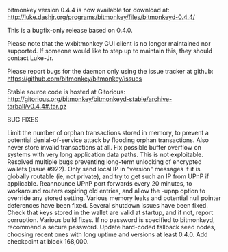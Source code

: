 bitmonkey version 0.4.4 is now available for download at:
http://luke.dashjr.org/programs/bitmonkey/files/bitmonkeyd-0.4.4/

This is a bugfix-only release based on 0.4.0.

Please note that the wxbitmonkey GUI client is no longer maintained nor supported. If someone would like to step up to maintain this, they should contact Luke-Jr.

Please report bugs for the daemon only using the issue tracker at github:
https://github.com/bitmonkey/bitmonkey/issues

Stable source code is hosted at Gitorious:
http://gitorious.org/bitmonkey/bitmonkeyd-stable/archive-tarball/v0.4.4#.tar.gz

BUG FIXES

Limit the number of orphan transactions stored in memory, to prevent a potential denial-of-service attack by flooding orphan transactions. Also never store invalid transactions at all.
Fix possible buffer overflow on systems with very long application data paths. This is not exploitable.
Resolved multiple bugs preventing long-term unlocking of encrypted wallets (issue #922).
Only send local IP in "version" messages if it is globally routable (ie, not private), and try to get such an IP from UPnP if applicable.
Reannounce UPnP port forwards every 20 minutes, to workaround routers expiring old entries, and allow the -upnp option to override any stored setting.
Various memory leaks and potential null pointer deferences have been
fixed.
Several shutdown issues have been fixed.
Check that keys stored in the wallet are valid at startup, and if not,
report corruption.
Various build fixes.
If no password is specified to bitmonkeyd, recommend a secure password.
Update hard-coded fallback seed nodes, choosing recent ones with long uptime and versions at least 0.4.0.
Add checkpoint at block 168,000.

